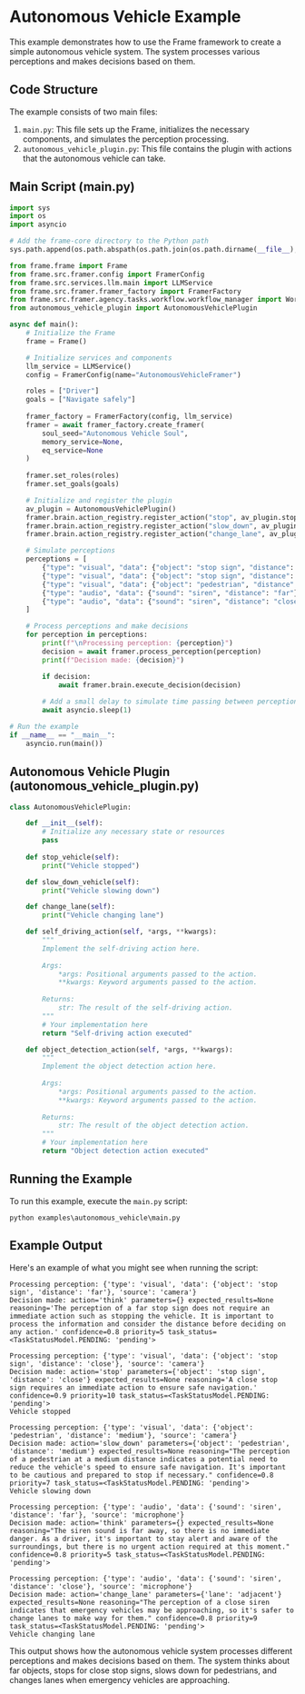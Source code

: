 # Autonomous Vehicle Example

This example demonstrates how to use the Frame framework to create a simple autonomous vehicle system. The system processes various perceptions and makes decisions based on them.

## Code Structure

The example consists of two main files:

1. `main.py`: This file sets up the Frame, initializes the necessary components, and simulates the perception processing.
2. `autonomous_vehicle_plugin.py`: This file contains the plugin with actions that the autonomous vehicle can take.

## Main Script (main.py)

```python
import sys
import os
import asyncio

# Add the frame-core directory to the Python path
sys.path.append(os.path.abspath(os.path.join(os.path.dirname(__file__), '..', '..')))

from frame.frame import Frame
from frame.src.framer.config import FramerConfig
from frame.src.services.llm.main import LLMService
from frame.src.framer.framer_factory import FramerFactory
from frame.src.framer.agency.tasks.workflow.workflow_manager import WorkflowManager
from autonomous_vehicle_plugin import AutonomousVehiclePlugin

async def main():
    # Initialize the Frame
    frame = Frame()

    # Initialize services and components
    llm_service = LLMService()
    config = FramerConfig(name="AutonomousVehicleFramer")

    roles = ["Driver"]
    goals = ["Navigate safely"]
    
    framer_factory = FramerFactory(config, llm_service)
    framer = await framer_factory.create_framer(
        soul_seed="Autonomous Vehicle Soul",
        memory_service=None,
        eq_service=None
    )
    
    framer.set_roles(roles)
    framer.set_goals(goals)

    # Initialize and register the plugin
    av_plugin = AutonomousVehiclePlugin()
    framer.brain.action_registry.register_action("stop", av_plugin.stop_vehicle)
    framer.brain.action_registry.register_action("slow_down", av_plugin.slow_down_vehicle)
    framer.brain.action_registry.register_action("change_lane", av_plugin.change_lane)

    # Simulate perceptions
    perceptions = [
        {"type": "visual", "data": {"object": "stop sign", "distance": "far"}, "source": "camera"},
        {"type": "visual", "data": {"object": "stop sign", "distance": "close"}, "source": "camera"},
        {"type": "visual", "data": {"object": "pedestrian", "distance": "medium"}, "source": "camera"},
        {"type": "audio", "data": {"sound": "siren", "distance": "far"}, "source": "microphone"},
        {"type": "audio", "data": {"sound": "siren", "distance": "close"}, "source": "microphone"}
    ]

    # Process perceptions and make decisions
    for perception in perceptions:
        print(f"\nProcessing perception: {perception}")
        decision = await framer.process_perception(perception)
        print(f"Decision made: {decision}")

        if decision:
            await framer.brain.execute_decision(decision)
            
        # Add a small delay to simulate time passing between perceptions
        await asyncio.sleep(1)

# Run the example
if __name__ == "__main__":
    asyncio.run(main())
```

## Autonomous Vehicle Plugin (autonomous_vehicle_plugin.py)

```python
class AutonomousVehiclePlugin:

    def __init__(self):
        # Initialize any necessary state or resources
        pass
    
    def stop_vehicle(self):
        print("Vehicle stopped")

    def slow_down_vehicle(self):
        print("Vehicle slowing down")

    def change_lane(self):
        print("Vehicle changing lane")

    def self_driving_action(self, *args, **kwargs):
        """
        Implement the self-driving action here.
        
        Args:
            *args: Positional arguments passed to the action.
            **kwargs: Keyword arguments passed to the action.
        
        Returns:
            str: The result of the self-driving action.
        """
        # Your implementation here
        return "Self-driving action executed"

    def object_detection_action(self, *args, **kwargs):
        """
        Implement the object detection action here.
        
        Args:
            *args: Positional arguments passed to the action.
            **kwargs: Keyword arguments passed to the action.
        
        Returns:
            str: The result of the object detection action.
        """
        # Your implementation here
        return "Object detection action executed"
```

## Running the Example

To run this example, execute the `main.py` script:

```
python examples\autonomous_vehicle\main.py
```

## Example Output

Here's an example of what you might see when running the script:

```
Processing perception: {'type': 'visual', 'data': {'object': 'stop sign', 'distance': 'far'}, 'source': 'camera'}
Decision made: action='think' parameters={} expected_results=None reasoning='The perception of a far stop sign does not require an immediate action such as stopping the vehicle. It is important to process the information and consider the distance before deciding on any action.' confidence=0.8 priority=5 task_status=<TaskStatusModel.PENDING: 'pending'>

Processing perception: {'type': 'visual', 'data': {'object': 'stop sign', 'distance': 'close'}, 'source': 'camera'}
Decision made: action='stop' parameters={'object': 'stop sign', 'distance': 'close'} expected_results=None reasoning='A close stop sign requires an immediate action to ensure safe navigation.' confidence=0.9 priority=10 task_status=<TaskStatusModel.PENDING: 'pending'>
Vehicle stopped

Processing perception: {'type': 'visual', 'data': {'object': 'pedestrian', 'distance': 'medium'}, 'source': 'camera'}
Decision made: action='slow_down' parameters={'object': 'pedestrian', 'distance': 'medium'} expected_results=None reasoning="The perception of a pedestrian at a medium distance indicates a potential need to reduce the vehicle's speed to ensure safe navigation. It's important to be cautious and prepared to stop if necessary." confidence=0.8 priority=7 task_status=<TaskStatusModel.PENDING: 'pending'>
Vehicle slowing down

Processing perception: {'type': 'audio', 'data': {'sound': 'siren', 'distance': 'far'}, 'source': 'microphone'}
Decision made: action='think' parameters={} expected_results=None reasoning="The siren sound is far away, so there is no immediate danger. As a driver, it's important to stay alert and aware of the surroundings, but there is no urgent action required at this moment." confidence=0.8 priority=5 task_status=<TaskStatusModel.PENDING: 'pending'>

Processing perception: {'type': 'audio', 'data': {'sound': 'siren', 'distance': 'close'}, 'source': 'microphone'}
Decision made: action='change_lane' parameters={'lane': 'adjacent'} expected_results=None reasoning="The perception of a close siren indicates that emergency vehicles may be approaching, so it's safer to change lanes to make way for them." confidence=0.8 priority=9 task_status=<TaskStatusModel.PENDING: 'pending'>
Vehicle changing lane
```

This output shows how the autonomous vehicle system processes different perceptions and makes decisions based on them. The system thinks about far objects, stops for close stop signs, slows down for pedestrians, and changes lanes when emergency vehicles are approaching.
